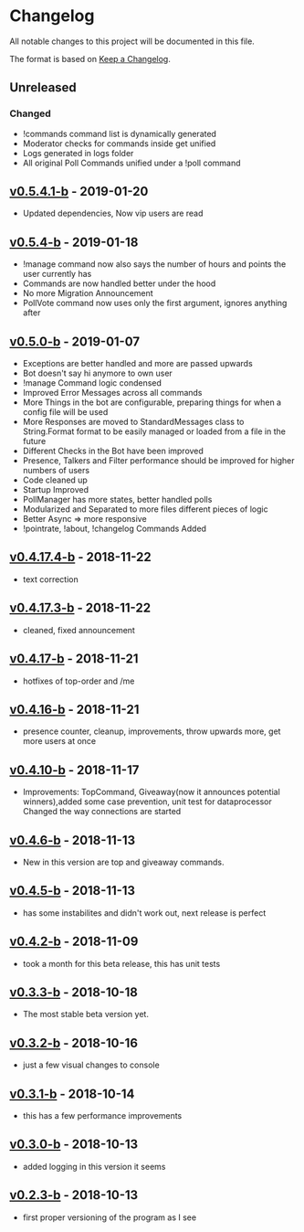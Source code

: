 # Changelog
All notable changes to this project will be documented in this file.

The format is based on [Keep a Changelog](https://keepachangelog.com/en/1.0.0/).

## Unreleased
### Changed
- !commands command list is dynamically generated
- Moderator checks for commands inside get unified
- Logs generated in logs folder
- All original Poll Commands unified under a !poll command

## [v0.5.4.1-b] - 2019-01-20
- Updated dependencies, Now vip users are read

## [v0.5.4-b] - 2019-01-18
- !manage command now also says the number of hours and points the user currently has
- Commands are now handled better under the hood
- No more Migration Announcement
- PollVote command now uses only the first argument, ignores anything after

## [v0.5.0-b] - 2019-01-07
- Exceptions are better handled and more are passed upwards
- Bot doesn't say hi anymore to own user
- !manage Command logic condensed
- Improved Error Messages across all commands
- More Things in the bot are configurable, preparing things for when a config file will be used
- More Responses are moved to StandardMessages class to String.Format format to be easily managed or loaded from a file in the future
- Different Checks in the Bot have been improved
- Presence, Talkers and Filter performance should be improved for higher numbers of users
- Code cleaned up
- Startup Improved
- PollManager has more states, better handled polls
- Modularized and Separated to more files different pieces of logic
- Better Async => more responsive
- !pointrate, !about, !changelog Commands Added

## [v0.4.17.4-b] - 2018-11-22
- text correction

## [v0.4.17.3-b] - 2018-11-22
- cleaned, fixed announcement

## [v0.4.17-b] - 2018-11-21
- hotfixes of top-order and /me

## [v0.4.16-b] - 2018-11-21
- presence counter, cleanup, improvements, throw upwards more, get more users at once

## [v0.4.10-b] - 2018-11-17
- Improvements: TopCommand, Giveaway(now it announces potential winners),added some case prevention, unit test for dataprocessor Changed the way connections are started

## [v0.4.6-b] - 2018-11-13
- New in this version are top and giveaway commands.

## [v0.4.5-b] - 2018-11-13
- has some instabilites and didn't work out, next release is perfect

## [v0.4.2-b] - 2018-11-09
- took a month for this beta release, this has unit tests

## [v0.3.3-b] - 2018-10-18
- The most stable beta version yet.

## [v0.3.2-b] - 2018-10-16
- just a few visual changes to console

## [v0.3.1-b] - 2018-10-14
- this has a few performance improvements

## [v0.3.0-b] - 2018-10-13
- added logging in this version it seems

## [v0.2.3-b] - 2018-10-13
- first proper versioning of the program as I see

[v0.5.4.1-b]: https://dev.azure.com/sweethuman/_git/EvilBot?version=GTv0.5.4.1-b
[v0.5.4-b]: https://dev.azure.com/sweethuman/_git/EvilBot?version=GTv0.5.4-b
[v0.5.0-b]: https://dev.azure.com/sweethuman/_git/EvilBot?version=GTv0.5.0-b
[v0.4.17.4-b]: https://dev.azure.com/sweethuman/_git/EvilBot?version=GTv0.4.17.4-b
[v0.4.17.3-b]: https://dev.azure.com/sweethuman/_git/EvilBot?version=GTv0.4.17.3-b
[v0.4.17-b]: https://dev.azure.com/sweethuman/_git/EvilBot?version=GTv0.4.17-b
[v0.4.16-b]: https://dev.azure.com/sweethuman/_git/EvilBot?version=GTv0.4.16-b
[v0.4.10-b]: https://dev.azure.com/sweethuman/_git/EvilBot?version=GTv0.4.10-b
[v0.4.6-b]: https://dev.azure.com/sweethuman/_git/EvilBot?version=GTv0.4.6-b
[v0.4.5-b]: https://dev.azure.com/sweethuman/_git/EvilBot?version=GTv0.4.5-b
[v0.4.2-b]: https://dev.azure.com/sweethuman/_git/EvilBot?version=GTv0.4.2-b
[v0.3.3-b]: https://dev.azure.com/sweethuman/_git/EvilBot?version=GTv0.3.3-b
[v0.3.2-b]: https://dev.azure.com/sweethuman/_git/EvilBot?version=GTv0.3.2-b
[v0.3.1-b]: https://dev.azure.com/sweethuman/_git/EvilBot?version=GTv0.3.1-b
[v0.3.0-b]: https://dev.azure.com/sweethuman/_git/EvilBot?version=GTv0.3.0-b
[v0.2.3-b]: https://dev.azure.com/sweethuman/_git/EvilBot?version=GTv0.2.3-b
